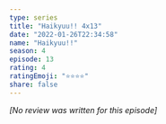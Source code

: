 ```yaml
---
type: series
title: "Haikyuu!! 4x13"
date: "2022-01-26T22:34:58"
name: "Haikyuu!!"
season: 4
episode: 13
rating: 4
ratingEmoji: "⭐️⭐️⭐️⭐️"
share: false
---
```


_[No review was written for this episode]_
